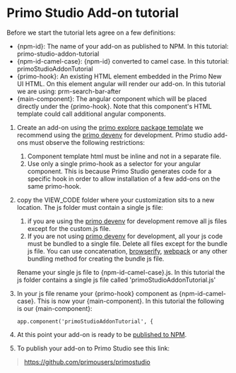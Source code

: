# Primo Studio Add-on tutorial

Before we start the tutorial lets agree on a few definitions:
- {npm-id}: The name of your add-on as published to NPM. In this tutorial: primo-studio-addon-tutorial
- {npm-id-camel-case}: {npm-id} converted to camel case. In this tutorial: primoStudioAddonTutorial
- {primo-hook}: An existing HTML element embedded in the Primo New UI HTML. On this element angular will render our add-on. In this tutorial we are using: prm-search-bar-after
- {main-component}: The angular component which will be placed directly under the {primo-hook}. Note that this component's HTML template could call additional angular components. 

1. Create an add-on using the [primo explore package template](https://github.com/ExLibrisGroup/primo-explore-package)
  we recommend using the [primo devenv](https://github.com/ExLibrisGroup/primo-explore-devenv) for development. 
  Primo studio add-ons must observe the following restrictions:
   1.	Component template html must be inline and not in a separate file.
   2.	Use only a single primo-hook as a selector for your angular component. This is because Primo Studio generates code for a specific hook in order to allow installation of a few add-ons on the same primo-hook.

2. copy the VIEW_CODE folder where your customization sits to a new location. 
The js folder must contain a single js file:
    1. if you are using the [primo devenv](https://github.com/ExLibrisGroup/primo-explore-devenv) for development remove all js files except for the custom.js file.
    2. If you are not using [primo devenv](https://github.com/ExLibrisGroup/primo-explore-devenv) for development, all your js code must be bundled to a single file. Delete all files except for the bundle js file.
    You can use concatenation, [browserify](http://browserify.org/), [webpack](https://webpack.js.org/) or any other bundling method for creating the bundle js file.

    Rename your single js file to {npm-id-camel-case}.js. In this tutorial the js folder contains a single js file called 'primoStudioAddonTutorial.js'
3. In your js file rename your {primo-hook} component as {npm-id-camel-case}. This is now your {main-component}. 
In this tutorial the following is our {main-component}:
    ```
    app.component('primoStudioAddonTutorial', {
    ```     
4. At this point your add-on is ready to be [published to NPM](https://eladnava.com/publishing-your-first-package-to-npm/).

5. To publish your add-on to Primo Studio see this link: 
> https://github.com/primousers/primostudio  

